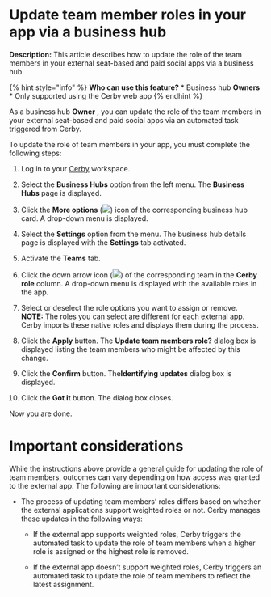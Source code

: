# Update team member roles in your app via a business hub

**Description:** This article describes how to update the role of the team members in your external seat-based and paid social apps via a business hub.

{% hint style="info" %} **Who can use this feature?** * Business hub
**Owners** * Only supported using the Cerby web app {% endhint %}

As a business hub **Owner** , you can update the role of the team members in
your external seat-based and paid social apps via an automated task triggered
from Cerby.

To update the role of team members in your app, you must complete the
following steps:

  1. Log in to your [Cerby](https://app.cerby.com/) workspace.

  2. Select the **Business Hubs** option from the left menu. The **Business Hubs** page is displayed.

  3. Click the **More options** (![](https://downloads.intercomcdn.com/i/o/pc0ldyqu/1492739734/7bf32b882f9ea7ae72f7f81f6997/AD_4nXfpa-Oe1v6k4Ssz6eNXf6se-zGmzCyBrLJHcplcCl4BLn-UjR7G4PQ5mK01ExSk1yimbg1PXESu_FSlclzRVruXam743BTQp-LcNUT30rmFPra5e4iPMQ_QkYNLoIQAtasv8BClGQ?expires=1745658000&signature=b0703c522a0a3fdf5417db80d1d5341ccb5102394c4615d32ba8a5e0e7b97970&req=dSQuFM59lIZcXfMW3Hu4gexBO14ePUYEds52EO8JSYS69MV4aWw3iVH6H%2FMH%0Ahg%3D%3D%0A)) icon of the corresponding business hub card. A drop-down menu is displayed.

  4. Select the **Settings** option from the menu. The business hub details page is displayed with the **Settings** tab activated.

  5. Activate the **Teams** tab.

  6. Click the down arrow icon (![](https://downloads.intercomcdn.com/i/o/pc0ldyqu/1492740377/0bcdd92b02c0ac3e38da16fbc703/AD_4nXeGu_2s8oPLEx-Hkeq3Wje5QqWj7yvQ5LV4b--2dDdOOjQNgaIzo0pc_uRt562unxAPa0aLokzZj7iFcnCcRWdHJ4RkYx9U6cOJvZn_A1fzMY7IeavX1WUma_I1QyRUqhC09D7sAQ?expires=1745658000&signature=d222ec6b095371ca1b24086f4839ae9336ab904974f8539a23b09af7a2a9faac&req=dSQuFM56nYJYXvMW3Hu4gesUXbL7MPe%2FZNdBu6gRBQQN7CqesQywBan7B4HU%0ANQ%3D%3D%0A)) of the corresponding team in the **Cerby role** column. A drop-down menu is displayed with the available roles in the app.

  7. Select or deselect the role options you want to assign or remove.  
**NOTE:** The roles you can select are different for each external app. Cerby
imports these native roles and displays them during the process.

  8. Click the **Apply** button. The **Update team members role?** dialog box is displayed listing the team members who might be affected by this change.

  9. Click the **Confirm** button. The**Identifying updates** dialog box is displayed.

  10. Click the **Got it** button. The dialog box closes.

Now you are done.

# **Important considerations**

While the instructions above provide a general guide for updating the role of
team members, outcomes can vary depending on how access was granted to the
external app. The following are important considerations:

  * The process of updating team members’ roles differs based on whether the external applications support weighted roles or not. Cerby manages these updates in the following ways:

    * If the external app supports weighted roles, Cerby triggers the automated task to update the role of team members when a higher role is assigned or the highest role is removed.

    * If the external app doesn’t support weighted roles, Cerby triggers an automated task to update the role of team members to reflect the latest assignment.

